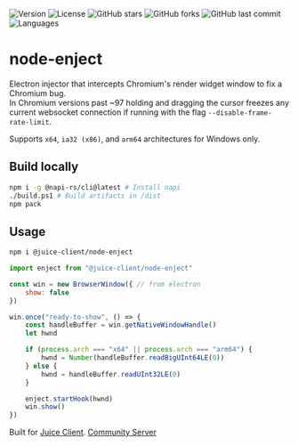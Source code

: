 ![Version](https://img.shields.io/npm/v/@juice-client/node-enject)
![License](https://img.shields.io/github/license/Juice-Client/node-enject)
![GitHub stars](https://img.shields.io/github/stars/Juice-Client/node-enject)
![GitHub forks](https://img.shields.io/github/forks/Juice-Client/node-enject)
![GitHub last commit](https://img.shields.io/github/last-commit/Juice-Client/node-enject)
![Languages](https://img.shields.io/github/languages/top/Juice-Client/node-enject)

# node-enject
Electron injector that intercepts Chromium's render widget window to fix a Chromium bug.  
In Chromium versions past ~97 holding and dragging the cursor freezes any current websocket connection if running with the flag `--disable-frame-rate-limit`.  

Supports `x64`, `ia32 (x86)`, and `arm64` architectures for Windows only.

## Build locally
```bash
npm i -g @napi-rs/cli@latest # Install napi
./build.ps1 # Build artifacts in /dist
npm pack
```

## Usage
```bash
npm i @juice-client/node-enject
```

```js
import enject from "@juice-client/node-enject"

const win = new BrowserWindow({ // from electron
    show: false
})

win.once("ready-to-show", () => {
    const handleBuffer = win.getNativeWindowHandle()
    let hwnd

    if (process.arch === "x64" || process.arch === "arm64") {
        hwnd = Number(handleBuffer.readBigUInt64LE(0))
    } else {
        hwnd = handleBuffer.readUInt32LE(0)
    }

    enject.startHook(hwnd)
    win.show()
})
```

Built for [Juice Client](https://github.com/irrvlo/juice-client). [Community Server](https://discord.gg/FjzAAdSjng)